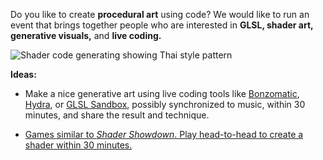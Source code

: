 <div class="lead">

Do you like to create **procedural art** using code? We would like to run an event that brings together people who are interested in **GLSL, shader art, generative visuals,** and **live coding.**

</div>

![Shader code generating showing Thai style pattern](https://user-images.githubusercontent.com/193136/186988734-f2b1949c-0bee-4503-bea5-c28d0d3a47c3.jpeg)

**Ideas:**

- Make a nice generative art using live coding tools like [Bonzomatic](https://github.com/Gargaj/Bonzomatic), [Hydra](https://hydra.ojack.xyz/), or [GLSL Sandbox](https://glslsandbox.com/), possibly synchronized to music, within 30 minutes, and share the result and technique.

- [Games similar to _Shader Showdown_. Play head-to-head to create a shader within 30 minutes.](https://youtu.be/gmMPvUwyMxA?t=123)